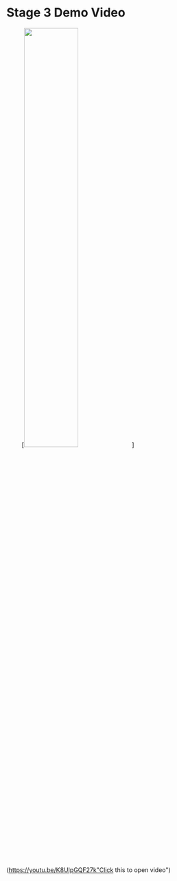# Stage 3 Demo Video
&nbsp;&nbsp;&nbsp;&nbsp;&nbsp;&nbsp;&nbsp;&nbsp; [<img src="https://i9.ytimg.com/vi_webp/K8UIpGQF27k/mq1.webp?sqp=CJCX_qMG-oaymwEmCMACELQB8quKqQMa8AEB-AH-CYAC0AWKAgwIABABGEcgZShjMA8=&rs=AOn4CLAYUMG2Ph9OZfCSvoMNb973cYhVGg" width="50%">](https://youtu.be/K8UIpGQF27k"Click this to open video")
